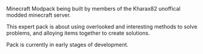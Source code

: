 Minecraft Modpack being built by members of the Kharax82 unoffical modded minecraft server.

This expert pack is about using overlooked and interesting methods to solve problems, and alloying items together to create solutions.

Pack is currently in early stages of development.
